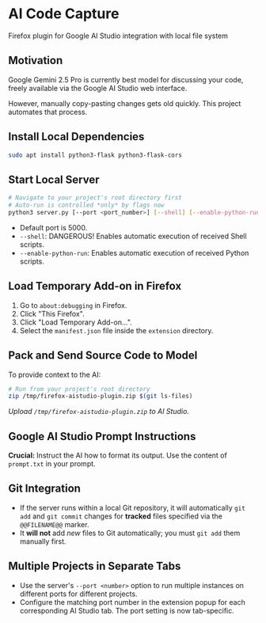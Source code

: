 # AI Code Capture

Firefox plugin for Google AI Studio integration with local file system

## Motivation

Google Gemini 2.5 Pro is currently best model for discussing your code, freely available via the Google AI Studio web interface.

However, manually copy-pasting changes gets old quickly. This project automates that process.

## Install Local Dependencies

```bash
sudo apt install python3-flask python3-flask-cors
```

## Start Local Server

```bash
# Navigate to your project's root directory first
# Auto-run is controlled *only* by flags now
python3 server.py [--port <port_number>] [--shell] [--enable-python-run]
```
*   Default port is 5000.
*   `--shell`: DANGEROUS! Enables automatic execution of received Shell scripts.
*   `--enable-python-run`: Enables automatic execution of received Python scripts.

## Load Temporary Add-on in Firefox

1.  Go to `about:debugging` in Firefox.
2.  Click "This Firefox".
3.  Click "Load Temporary Add-on...".
4.  Select the `manifest.json` file inside the `extension` directory.

## Pack and Send Source Code to Model

To provide context to the AI:

```bash
# Run from your project's root directory
zip /tmp/firefox-aistudio-plugin.zip $(git ls-files)
```

*Upload `/tmp/firefox-aistudio-plugin.zip` to AI Studio.*

## Google AI Studio Prompt Instructions

**Crucial:** Instruct the AI how to format its output. Use the content of `prompt.txt` in your prompt.

## Git Integration

*   If the server runs within a local Git repository, it will automatically `git add` and `git commit` changes for **tracked** files specified via the `@@FILENAME@@` marker.
*   It **will not** add *new* files to Git automatically; you must `git add` them manually first.

## Multiple Projects in Separate Tabs

*   Use the server's `--port <number>` option to run multiple instances on different ports for different projects.
*   Configure the matching port number in the extension popup for each corresponding AI Studio tab. The port setting is now tab-specific.
